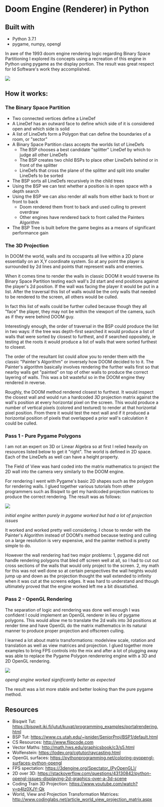 # Doom Engine (Renderer) in Python

## Built with
- Python 3.7.1
- pygame, numpy, opengl

In awe of the 1993 doom engine rendering logic regarding Binary Space Partitioning I explored its concepts using a recreation of this engine in Python using pygame as the display portion. The result was great respect for Id Software's work they accomplished.

![](https://github.com/jordansavant/doomengine.python/raw/master/resources/demo_pygame_render.gif)

## How it works:

### The Binary Space Partition
- Two connected vertices define a LineDef
- A LineDef has an outward face to define which side of it is considered open and which side is solid
- A list of LineDefs form a Polygon that can define the boundaries of a room, or "sector"
- A Binary Space Partition class accepts the worlds list of LineDefs
  - The BSP chooses a best candidate "splitter" LineDef by which to judge all other LineDefs
  - The BSP creates two child BSPs to place other LineDefs behind or in front of the splitter
  - LineDefs that cross the plane of the splitter and split into smaller LineDefs to be sorted
- The BSP sorts all LineDefs recursively in the child trees
- Using the BSP we can test whether a position is in open space with a depth search
- Using the BSP we can also render all walls from either back to front or front to back
  - Doom rendered them front to back and used culling to prevent overdraw
  - Other engines have rendered back to front called the Painters Algorithm
- The BSP Tree is built before the game begins as a means of significant performance gain

### The 3D Projection

In DOOM the world, walls and its occupants all live within a 2D plane essentially on an X,Y coordinate system. So at any point the player is surrounded by 2d lines and points that represent walls and enemies.

When it comes time to render the walls in classic DOOM it would traverse its Binary Space Partition testing each wall's 2d start and end positions against the player's 2d position. If the wall was facing the player it would be put in a list. After the traversal this list of walls would be the only walls that needed to be rendered to the screen, all others would be culled.

In fact this list of walls could be further culled because though they all "face" the player, they may not be within the viewport of the camera, such as if they were behind DOOM guy.

Interestingly enough, the order of traversal in the BSP could produce the list in two ways: if the tree was depth-first searched it would produce a list of walls that were sorted by closest to furthest, and if searched oppositely, ie testing at the roots it would produce a list of walls that were sorted furthest to closest.

The order of the resultant list could allow you to render them with the classic "Painter's Algorithm" or inversely how DOOM decided to to it. The Painter's algorithm basically involves rendering the further walls first so that nearby walls get "painted" on top of other walls to produce the correct layering of walls. This was a bit wasteful so in the DOOM engine they rendered in reverse.

Roughly, the DOOM method rendered closest to furthest. It would inspect the closest wall and would run a hardcoded *_3D_* projection matrix against the wall's position at every horizontal pixel on the screen. This would produce a number of vertical pixels (colored and textured) to render at that horizontal pixel position. From there it would test the next wall and if it produced a horizontal position of pixels that overlapped a prior wall's calculation it could be culled.

### Pass 1 - Pure Pygame Polygons

I am not an expert on 3D or Linear Algebra so at first I relied heavily on resources listed below to get it "right". The world is defined in 2D space. Each of the LineDefs as well can have a height property.

The Field of View was hard coded into the matrix mathematics to project the 2D wall into the camera very similarly to the DOOM engine.

For rendering I went with Pygame's basic 2D shapes such as the polygon for rendering walls. I glued together various tutorials from other programmers such as Bisqwit to get my hardcoded projection matrices to produce the correct rendering. The result was as follows:

![](https://github.com/jordansavant/doomengine.python/raw/master/resources/demo_pygame_render.gif)

*initial engine written purely in pygame worked but had a lot of projection issues*

It worked and worked pretty well considering. I chose to render with the Painter's Algorithm instead of DOOM's method because testing and culling on a large resolution is very expensive, and the painter method is pretty simple to do.

However the wall rendering had two major problems: 1, pygame did not handle rendering polygons that bled off screen well at all, so I had to cut out cross sections of the walls that would only project to the screen. 2, my math for this was not well done so at certain perspectives the wall heights would jump up and down as the projection thought the wall extended to infinity when it was cut at the screens edges. It was hard to understand and though ultimately proved that the engine worked left me a bit dissatisfied.

### Pass 2 - OpenGL Rendering

The separation of logic and rendering was done well enough I was confident I could implement an OpenGL renderer in lieu of pygame polygons. This would allow me to translate the 2d walls into 3d positions at render time and have OpenGL do the matrix mathematics in its natural manner to produce proper projection and offscreen culling.

I learned a lot about matrix transformations: modelview scale, rotation and translation as well as view matrices and projection. I glued together more examples to bring FPS controls into the mix and after a lot of plugging away was able to replace the Pygame Polygon renderering engine with a 3D and 2D OpenGL rendering.

![](https://github.com/jordansavant/doomengine.python/raw/master/resources/demo_opengl_render.gif)

*opengl engine worked significantly better as expected*

The result was a lot more stable and better looking than the pure pygame method.

## Resources
- Bisqwit Tut: https://bisqwit.iki.fi/jutut/kuvat/programming_examples/portalrendering.html
- BSP Tut: https://www.cs.utah.edu/~jsnider/SeniorProj/BSP1/default.html
- CS Resources: http://www.flipcode.com
- Vector Maths: http://math.hws.edu/graphicsbook/c3/s5.html
- Wolfenstein: https://lodev.org/cgtutor/raycasting.html
- OpenGL surfaces: https://pythonprogramming.net/coloring-pyopengl-surfaces-python-opengl
- FPS spectation: https://3dengine.org/Spectator_(PyOpenGL)/
- 2D over 3D: https://stackoverflow.com/questions/43130842/python-opengl-issues-displaying-2d-graphics-over-a-3d-scene
- Coding Train 3D Projection: https://www.youtube.com/watch?v=p4Iz0XJY-Qk
- World, View and Projection Transformation Matrices: http://www.codinglabs.net/article_world_view_projection_matrix.aspx
